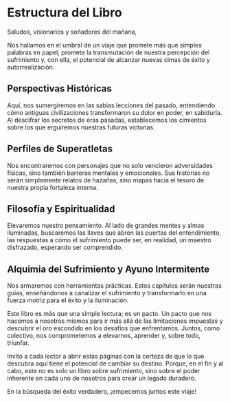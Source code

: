 # Estructura del Libro

Saludos, visionarios y soñadores del mañana,

Nos hallamos en el umbral de un viaje que promete más que simples palabras en papel; promete la transmutación de nuestra percepción del sufrimiento y, con ella, el potencial de alcanzar nuevas cimas de éxito y autorrealización.

## Perspectivas Históricas

Aquí, nos sumergiremos en las sabias lecciones del pasado, entendiendo cómo antiguas civilizaciones transformaron su dolor en poder, en sabiduría. Al descifrar los secretos de eras pasadas, establecemos los cimientos sobre los que erguiremos nuestras futuras victorias.

## Perfiles de Superatletas

Nos encontraremos con personajes que no solo vencieron adversidades físicas, sino también barreras mentales y emocionales. Sus historias no serán simplemente relatos de hazañas, sino mapas hacia el tesoro de nuestra propia fortaleza interna.

## Filosofía y Espiritualidad

Elevaremos nuestro pensamiento. Al lado de grandes mentes y almas iluminadas, buscaremos las llaves que abren las puertas del entendimiento, las respuestas a cómo el sufrimiento puede ser, en realidad, un maestro disfrazado, esperando ser comprendido.

## Alquimia del Sufrimiento y Ayuno Intermitente

Nos armaremos con herramientas prácticas. Estos capítulos serán nuestras guías, enseñándonos a canalizar el sufrimiento y transformarlo en una fuerza motriz para el éxito y la iluminación.

Este libro es más que una simple lectura; es un pacto. Un pacto que nos hacemos a nosotros mismos para ir más allá de las limitaciones impuestas y descubrir el oro escondido en los desafíos que enfrentamos. Juntos, como colectivo, nos comprometemos a elevarnos, aprender y, sobre todo, triunfar.

Invito a cada lector a abrir estas páginas con la certeza de que lo que descubra aquí tiene el potencial de cambiar su destino. Porque, en el fin y al cabo, este no es solo un libro sobre sufrimiento, sino sobre el poder inherente en cada uno de nosotros para crear un legado duradero.

En la búsqueda del éxito verdadero, ¡empecemos juntos este viaje!

